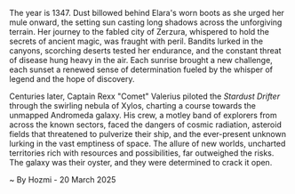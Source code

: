 
The year is 1347.  Dust billowed behind Elara's worn boots as she urged her mule onward, the setting sun casting long shadows across the unforgiving terrain.  Her journey to the fabled city of Zerzura, whispered to hold the secrets of ancient magic, was fraught with peril.  Bandits lurked in the canyons, scorching deserts tested her endurance, and the constant threat of disease hung heavy in the air. Each sunrise brought a new challenge, each sunset a renewed sense of determination fueled by the whisper of legend and the hope of discovery.

Centuries later, Captain Rexx "Comet" Valerius piloted the *Stardust Drifter* through the swirling nebula of Xylos, charting a course towards the unmapped Andromeda galaxy.  His crew, a motley band of explorers from across the known sectors, faced the dangers of cosmic radiation, asteroid fields that threatened to pulverize their ship, and the ever-present unknown lurking in the vast emptiness of space.  The allure of new worlds, uncharted territories rich with resources and possibilities, far outweighed the risks.  The galaxy was their oyster, and they were determined to crack it open.

~ By Hozmi - 20 March 2025
